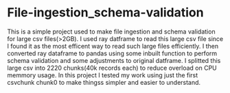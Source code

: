 # File-ingestion_schema-validation

This is a simple project used to make file ingestion and schema validation for large csv files(>2GB). I used ray datframe to read this large csv file since I found it as the most efficent way to read such large files efficiently. I then converted ray dataframe to pandas using some inbuilt function to perform schema validation and some adjustments to original datframe. I splitted this large csv into 2220 chunks(40k records each) to reduce overload on CPU memmory usage. In this project I tested my work using just the first csvchunk chunk0 to make thingss simpler and easier to understand. 
